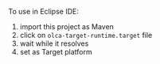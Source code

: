 To use in Eclipse IDE:
1. import this project as Maven
2. click on `olca-target-runtime.target` file
3. wait while it resolves
4. set as Target platform